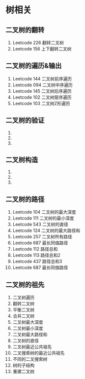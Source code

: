 # 树相关
二叉树的翻转
-----------
01. Leetcode 226 翻转二叉树
02. Leetcode 156 上下翻转二叉树

二叉树的遍历&输出
-----------
01. Leetcode 144 二叉树前序遍历
02. Leetcode 094 二叉树中序遍历
03. Leetcode 145 二叉树后序遍历
04. Leetcode 102 二叉树层序遍历
05. Leetcode 103 二叉树Z形遍历

二叉树的验证
-----------
01. 
02. 
03. 

二叉树构造
---------
01.
02.
03.

二叉树的路径
----------------
01. Leetcode 104 二叉树的最大深度
02. Leetcode 111 二叉树的最小深度
03. Leetcode 543 二叉树的直径
04. Leetcode 124 二叉树的最大路径和
05. Leetcode 257 二叉树所有路径
06. Leetcode 687 最长同值路径
07. Leetcode 112 路径总和
08. Leetcode 113 路径总和2
09. Leetcode 437 路径总和3
10. Leetcode 687 最长同值路径

二叉树的祖先
-----------

01. 二叉树遍历
02. 翻转二叉树
03. 平衡二叉树
04. 合并二叉树
05. 二叉树最大深度
06. 二叉树最小深度
07. 二叉树最大路径和
08. 二叉树的直径
09. 二叉树最近公共祖先
10. 二叉搜索树的最近公共祖先
11. 不同的二叉搜索树
12. 树的子结构
13. 重建二叉树